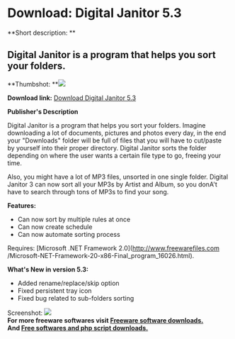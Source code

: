 # Download: Digital Janitor 5.3

**Short description: **

## Digital Janitor is a program that helps you sort your folders.

  
**Thumbshot: **![](http://www.freewarefiles.com/screenshot/digitaljanitor_md.jpg)   
  
**Download link:** [Download Digital Janitor 5.3](http://freesoftwares.boysofts.com/Digital-Janitor_program_56750.html)  
  

**Publisher's Description**  
  

Digital Janitor is a program that helps you sort your folders. Imagine
downloading a lot of documents, pictures and photos every day, in the end your
"Downloads" folder will be full of files that you will have to cut/paste by
yourself into their proper directory. Digital Janitor sorts the folder
depending on where the user wants a certain file type to go, freeing your
time.

Also, you might have a lot of MP3 files, unsorted in one single folder.
Digital Janitor 3 can now sort all your MP3s by Artist and Album, so you
donA't have to search through tons of MP3s to find your song.

**Features:**

  * Can now sort by multiple rules at once 
  * Can now create schedule 
  * Can now automate sorting process 

Requires: [Microsoft .NET Framework 2.0](http://www.freewarefiles.com
/Microsoft-NET-Framework-20-x86-Final_program_16026.html).

**What's New in version 5.3:**

  * Added rename/replace/skip option 
  * Fixed persistent tray icon 
  * Fixed bug related to sub-folders sorting 

  
  
Screenshot: ![](http://www.freewarefiles.com/screenshot/digitaljanitor.jpg)  
**For more freeware softwares visit [Freeware software downloads.](http://freesoftwares.boysofts.com/)**   
**And [Free softwares and php script downloads.](http://www.boysofts.com/)**

